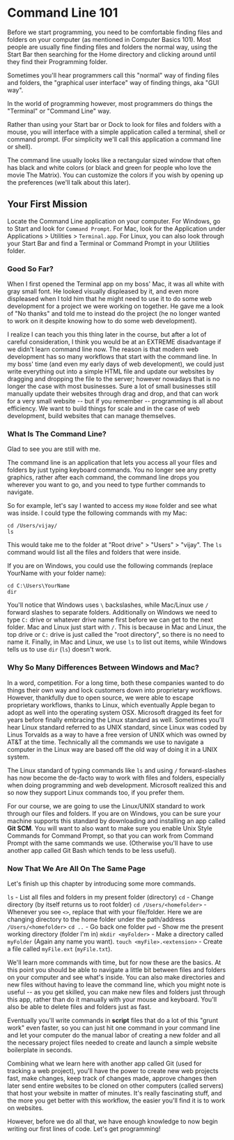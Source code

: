 # Command Line 101

Before we start programming, you need to be comfortable finding files and folders on your computer (as mentioned in Computer Basics 101).   Most people are usually fine finding files and folders the normal way, using the Start Bar then searching for the Home directory and clicking around until they find their Programming folder.

Sometimes you'll hear programmers call this "normal" way of finding files and folders, the "graphical user interface" way of finding things, aka "GUI way".  

In the world of programming however, most programmers do things the "Terminal" or "Command Line" way.  

Rather than using your Start bar or Dock to look for files and folders with a mouse, you will interface with a simple application called a terminal, shell or command prompt. (For simplicity we'll call this application a command line or shell).

The command line usually looks like a rectangular sized window that often has black and white colors (or black and green for people who love the movie The Matrix).  You can customize the colors if you wish by opening up the preferences (we'll talk about this later).

## Your First Mission

Locate the Command Line application on your computer.  For Windows, go to Start and look for `Command Prompt`.   For Mac, look for the Application under Applications > Utilities > `Terminal.app`.  For Linux, you can also look through your Start Bar and find a Terminal or Command Prompt in your Utilities folder.

### Good So Far?

When I first opened the Terminal app on my boss' Mac, it was all white with gray small font.  He looked visually displeased by it, and even more displeased when I told him that he might need to use it to do some web development for a project we were working on together.  He gave me a look of "No thanks" and told me to instead do the project (he no longer wanted to work on it despite knowing how to do some web development).

I realize I can teach you this thing later in the course, but after a lot of careful consideration, I think you would be at an EXTREME disadvantage if we didn't learn command line now.  The reason is that modern web development has so many workflows that start with the command line.  In my boss' time (and even my early days of web development), we could just write everything out into a simple HTML file and update our websites by dragging and dropping the file to the server; however nowadays that is no longer the case with most businesses.   Sure a lot of small businesses still manually update their websites through drag and drop, and that can work for a very small website -- but if you remember -- programming is all about efficiency.   We want to build things for scale and in the case of web development, build websites that can manage themselves.  

### What Is The Command Line?

Glad to see you are still with me.  

The command line is an application that lets you access all your files and folders by just typing keyboard commands.  You no longer see any pretty graphics, rather after each command, the command line drops you wherever you want to go, and you need to type further commands to navigate.

So for example, let's say I wanted to access my `Home` folder and see what was inside.  I could type the following commands with my Mac:

```
cd /Users/vijay/
ls
```

This would take me to the folder at "Root drive" > "Users" > "vijay".  The `ls` command would list all the files and folders that were inside.

If you are on Windows, you could use the following commands (replace YourName with your folder name):

```
cd C:\Users\YourName
dir
```

You'll notice that Windows uses `\` backslashes, while Mac/Linux use `/` forward slashes to separate folders.  Additionally on Windows we need to type `C:` drive or whatever drive name first before we can get to the next folder.  Mac and Linux just start with `/`.  This is because in Mac and Linux, the top drive or `C:` drive is just called the "root directory", so there is no need to name it.   Finally, in Mac and Linux, we use `ls` to list out items, while Windows tells us to use `dir` (`ls`) doesn't work.

### Why So Many Differences Between Windows and Mac?

In a word, competition.  For a long time, both these companies wanted to do things their own way and lock customers down into proprietary workflows.  However, thankfully due to open source, we were able to escape proprietary workflows, thanks to Linux, which eventually Apple began to adopt as well into the operating system OSX.   Microsoft dragged its feet for years before finally embracing the Linux standard as well.  Sometimes you'll hear Linux standard referred to as UNIX standard, since Linux was coded by Linus Torvalds as a way to have a free version of UNIX which was owned by AT&T at the time.  Technically all the commands we use to navigate a computer in the Linux way are based off the old way of doing it in a UNIX system.

The Linux standard of typing commands like `ls` and using `/` forward-slashes has now become the de-facto way to work with files and folders, especially when doing programming and web development.   Microsoft realized this and so now they support Linux commands too, if you prefer them.

For our course, we are going to use the Linux/UNIX standard to work through our files and folders.  If you are on Windows, you can be sure your machine supports this standard by downloading and installing an app called **Git SCM**.  You will want to also want to make sure you enable Unix Style Commands for Command Prompt, so that you can work from Command Prompt with the same commands we use.  (Otherwise you'll have to use another app called Git Bash which tends to be less useful).

### Now That We Are All On The Same Page

Let's finish up this chapter by introducing some more commands.

`ls` - List all files and folders in my present folder (directory)
`cd` - Change directory (by itself returns us to root folder)
`cd /Users/<homefolder>` - Whenever you see `<>`, replace that with your file/folder.  Here we are changing directory to the home folder under the path/address `/Users/<homefolder>`
`cd ..` - Go back one folder 
`pwd` - Show me the present working directory (folder I'm in)
`mkdir <myFolder>` - Make a directory called `myFolder` (Again any name you want).
`touch <myFile>.<extension>` - Create a file called `myFile.ext` (`myFile.txt`).

We'll learn more commands with time, but for now these are the basics.  At this point you should be able to navigate a little bit between files and folders on your computer and see what's inside.  You can also make directories and new files without having to leave the command line, which you might note is useful -- as you get skilled, you can make new files and folders just through this app, rather than do it manually with your mouse and keyboard.   You'll also be able to delete files and folders just as fast.  

Eventually you'll write commands in **script** files that do a lot of this "grunt work" even faster, so you can just hit one command in your command line and let your computer do the manual labor of creating a new folder and all the necessary project files needed to create and launch a simple website boilerplate in seconds.  

Combining what we learn here with another app called Git (used for tracking a web project), you'll have the power to create new web projects fast, make changes, keep track of changes made, approve changes then later send entire websites to be cloned on other computers (called servers) that host your website in matter of minutes.   It's really fascinating stuff, and the more you get better with this workflow, the easier you'll find it is to work on websites.   

However, before we do all that, we have enough knowledge to now begin writing our first lines of code.  Let's get programming!







